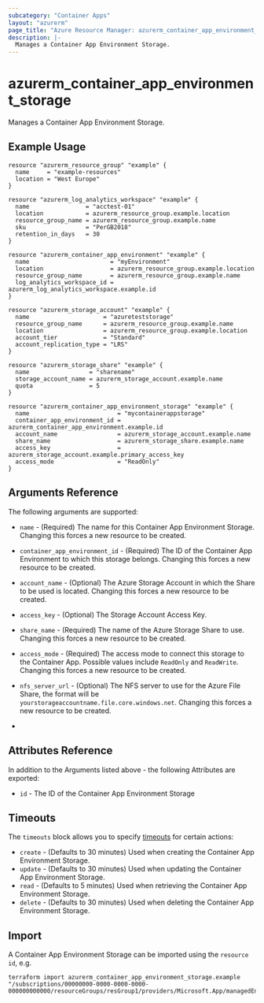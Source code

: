 ```yaml
---
subcategory: "Container Apps"
layout: "azurerm"
page_title: "Azure Resource Manager: azurerm_container_app_environment_storage"
description: |-
  Manages a Container App Environment Storage.
---
```


# azurerm_container_app_environment_storage

Manages a Container App Environment Storage.

## Example Usage

```hcl
resource "azurerm_resource_group" "example" {
  name     = "example-resources"
  location = "West Europe"
}

resource "azurerm_log_analytics_workspace" "example" {
  name                = "acctest-01"
  location            = azurerm_resource_group.example.location
  resource_group_name = azurerm_resource_group.example.name
  sku                 = "PerGB2018"
  retention_in_days   = 30
}

resource "azurerm_container_app_environment" "example" {
  name                       = "myEnvironment"
  location                   = azurerm_resource_group.example.location
  resource_group_name        = azurerm_resource_group.example.name
  log_analytics_workspace_id = azurerm_log_analytics_workspace.example.id
}

resource "azurerm_storage_account" "example" {
  name                     = "azureteststorage"
  resource_group_name      = azurerm_resource_group.example.name
  location                 = azurerm_resource_group.example.location
  account_tier             = "Standard"
  account_replication_type = "LRS"
}

resource "azurerm_storage_share" "example" {
  name                 = "sharename"
  storage_account_name = azurerm_storage_account.example.name
  quota                = 5
}

resource "azurerm_container_app_environment_storage" "example" {
  name                         = "mycontainerappstorage"
  container_app_environment_id = azurerm_container_app_environment.example.id
  account_name                 = azurerm_storage_account.example.name
  share_name                   = azurerm_storage_share.example.name
  access_key                   = azurerm_storage_account.example.primary_access_key
  access_mode                  = "ReadOnly"
}
```

## Arguments Reference

The following arguments are supported:

* `name` - (Required) The name for this Container App Environment Storage. Changing this forces a new resource to be created.

* `container_app_environment_id` - (Required) The ID of the Container App Environment to which this storage belongs. Changing this forces a new resource to be created.

* `account_name` - (Optional) The Azure Storage Account in which the Share to be used is located. Changing this forces a new resource to be created.

* `access_key` - (Optional) The Storage Account Access Key.

* `share_name` - (Required) The name of the Azure Storage Share to use. Changing this forces a new resource to be created.

* `access_mode` - (Required) The access mode to connect this storage to the Container App. Possible values include `ReadOnly` and `ReadWrite`. Changing this forces a new resource to be created.

* `nfs_server_url` - (Optional) The NFS server to use for the Azure File Share, the format will be `yourstorageaccountname.file.core.windows.net`. Changing this forces a new resource to be created.
* 
## Attributes Reference

In addition to the Arguments listed above - the following Attributes are exported:

* `id` - The ID of the Container App Environment Storage


## Timeouts

The `timeouts` block allows you to specify [timeouts](https://www.terraform.io/docs/configuration/resources.html#timeouts) for certain actions:

* `create` - (Defaults to 30 minutes) Used when creating the Container App Environment Storage.
* `update` - (Defaults to 30 minutes) Used when updating the Container App Environment Storage.
* `read` - (Defaults to 5 minutes) Used when retrieving the Container App Environment Storage.
* `delete` - (Defaults to 30 minutes) Used when deleting the Container App Environment Storage.

## Import

A Container App Environment Storage can be imported using the `resource id`, e.g.

```shell
terraform import azurerm_container_app_environment_storage.example "/subscriptions/00000000-0000-0000-0000-000000000000/resourceGroups/resGroup1/providers/Microsoft.App/managedEnvironments/myEnvironment/storages/mystorage"
```
